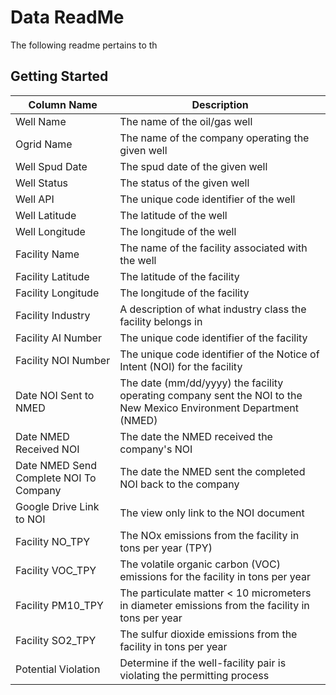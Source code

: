 # Data ReadMe

The following readme pertains to th

## Getting Started

Column Name | Description
------------ | -------------
Well Name | The name of the oil/gas well
Ogrid Name | The name of the company operating the given well
Well Spud Date | The spud date of the given well
Well Status | The status of the given well
Well API | The unique code identifier of the well
Well Latitude | The latitude of the well
Well Longitude | The longitude of the well
Facility Name | The name of the facility associated with the well
Facility Latitude | The latitude of the facility
Facility Longitude | The longitude of the facility
Facility Industry | A description of what industry class the facility belongs in
Facility AI Number | The unique code identifier of the facility
Facility NOI Number | The unique code identifier of the Notice of Intent (NOI) for the facility
Date NOI Sent to NMED | The date (mm/dd/yyyy) the facility operating company sent the NOI to the New Mexico Environment Department (NMED)
Date NMED Received NOI | The date the NMED received the company's NOI
Date NMED Send Complete NOI To Company | The date the NMED sent the completed NOI back to the company
Google Drive Link to NOI | The view only link to the NOI document
Facility NO_TPY | The NOx emissions from the facility in tons per year (TPY)
Facility VOC_TPY | The volatile organic carbon (VOC) emissions for the facility in tons per year
Facility PM10_TPY | The particulate matter < 10 micrometers in diameter emissions from the facility in tons per year
Facility SO2_TPY | The sulfur dioxide emissions from the facility in tons per year
Potential Violation | Determine if the well-facility pair is violating the permitting process
